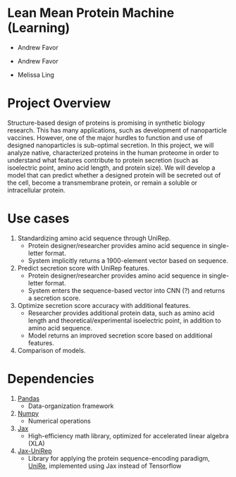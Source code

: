 # Lean Mean Protein Machine (Learning)
* Andrew Favor

* Andrew Favor
* Melissa Ling


# Project Overview
Structure-based design of proteins is promising in synthetic biology research. This has many applications, such as development of nanoparticle vaccines. However, one of the major hurdles to function and use of designed nanoparticles is sub-optimal secretion. In this project, we will analyze native, characterized proteins in the human proteome in order to understand what features contribute to protein secretion (such as isoelectric point, amino acid length, and protein size). We will develop a model that can predict whether a designed protein will be secreted out of the cell, become a transmembrane protein, or remain a soluble or intracellular protein.

# Use cases
1. Standardizing amino acid sequence through UniRep.
    - Protein designer/researcher provides amino acid sequence in single-letter format.
    - System implicitly returns a 1900-element vector based on sequence.
2. Predict secretion score with UniRep features.
    - Protein designer/researcher provides amino acid sequence in single-letter format.
    - System enters the sequence-based vector into CNN (?) and returns a secretion score.
3. Optimize secretion score accuracy with additional features.
    - Researcher provides additional protein data, such as amino acid length and theoretical/experimental isoelectric point, in addition to amino acid sequence.
    - Model returns an improved secretion score based on additional features.
4. Comparison of models.

# Dependencies
1. [Pandas](https://anaconda.org/anaconda/pandas)
	- Data-organization framework
2. [Numpy](https://anaconda.org/anaconda/pandas)
	- Numerical operations
3. [Jax](https://anaconda.org/conda-forge/jax)
	- High-efficiency math library, optimized for accelerated linear algebra (XLA)
4. [Jax-UniRep](https://github.com/ElArkk/jax-unirep)
	- Library for applying the protein sequence-encoding paradigm, [UniRe](https://www.nature.com/articles/s41592-019-0598-1), implemented using Jax instead of Tensorflow
